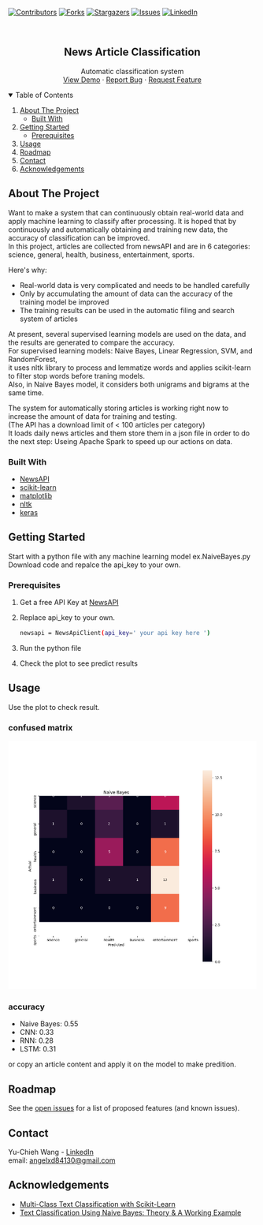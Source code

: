 
[![Contributors][contributors-shield]][contributors-url]
[![Forks][forks-shield]][forks-url]
[![Stargazers][stars-shield]][stars-url]
[![Issues][issues-shield]][issues-url]
[![LinkedIn][linkedin-shield]][linkedin-url]



<!-- PROJECT LOGO -->
<br />
<p align="center">

  <h2 align="center">News Article Classification</h2>

  <p align="center">
    Automatic classification system
    <br />
    <a href="https://github.com/angelxd84130/NewsClassification">View Demo</a>
    ·
    <a href="https://github.com/angelxd84130/NewsClassification/issues">Report Bug</a>
    ·
    <a href="https://github.com/angelxd84130/NewsClassification/issues">Request Feature</a>
  </p>
</p>



<!-- TABLE OF CONTENTS -->
<details open="open">
  <summary>Table of Contents</summary>
  <ol>
    <li>
      <a href="#about-the-project">About The Project</a>
      <ul>
        <li><a href="#built-with">Built With</a></li>
      </ul>
    </li>
    <li>
      <a href="#getting-started">Getting Started</a>
      <ul>
        <li><a href="#prerequisites">Prerequisites</a></li>
      </ul>
    </li>
    <li><a href="#usage">Usage</a></li>
    <li><a href="#roadmap">Roadmap</a></li>
    <li><a href="#contact">Contact</a></li>
    <li><a href="#acknowledgements">Acknowledgements</a></li>
  </ol>
</details>



<!-- ABOUT THE PROJECT -->
## About The Project


Want to make a system that can continuously obtain real-world data and apply machine learning to classify after processing. It is hoped that by continuously and automatically obtaining and training new data, the accuracy of classification can be improved.   
In this project, articles are collected from newsAPI and are in 6 categories: science, general, health, business, entertainment, sports.

Here's why:
* Real-world data is very complicated and needs to be handled carefully
* Only by accumulating the amount of data can the accuracy of the training model be improved
* The training results can be used in the automatic filing and search system of articles

At present, several supervised learning models are used on the data, and the results are generated to compare the accuracy.  
For supervised learning models: Naive Bayes, Linear Regression, SVM, and RandomForest,  
it uses nltk library to process and lemmatize words and applies scikit-learn to filter stop words before traning models.  
Also, in Naive Bayes model, it considers both unigrams and bigrams at the same time.  

The system for automatically storing articles is working right now to increase the amount of data for training and testing.  
(The API has a download limit of < 100 articles per category)  
It loads daily news articles and them store them in a json file in order to do the next step: Useing Apache Spark to speed up our actions on data.  


### Built With

* [NewsAPI](https://newsapi.org/docs/client-libraries/python)
* [scikit-learn](https://scikit-learn.org/stable/#)
* [matplotlib](https://matplotlib.org/)
* [nltk](https://www.nltk.org/)
* [keras](https://keras.io/)



<!-- GETTING STARTED -->
## Getting Started

Start with a python file with any machine learning model ex.NaiveBayes.py  
Download code and repalce the api_key to your own.

### Prerequisites


1. Get a free API Key at [NewsAPI](https://newsapi.org/docs/client-libraries/python)
2. Replace api_key to your own.
   ```sh
   newsapi = NewsApiClient(api_key=' your api key here ')
   ```
3. Run the python file
   
4. Check the plot to see predict results



<!-- USAGE EXAMPLES -->
## Usage

Use the plot to check result.  
### confused matrix 
![NaiveBayes][product-screenshot] 
### accuracy
- Naive Bayes: 0.55
- CNN: 0.33
- RNN: 0.28
- LSTM: 0.31 

or copy an article content and apply it on the model to make predition.



<!-- ROADMAP -->
## Roadmap

See the [open issues](https://github.com/othneildrew/Best-README-Template/issues) for a list of proposed features (and known issues).


<!-- CONTACT -->
## Contact

Yu-Chieh Wang - [LinkedIn](https://www.linkedin.com/in/yu-chieh-wang/)  
email: angelxd84130@gmail.com


<!-- ACKNOWLEDGEMENTS -->
## Acknowledgements
* [Multi-Class Text Classification with Scikit-Learn](https://towardsdatascience.com/multi-class-text-classification-with-scikit-learn-12f1e60e0a9f)
* [Text Classification Using Naive Bayes: Theory & A Working Example](https://towardsdatascience.com/text-classification-using-naive-bayes-theory-a-working-example-2ef4b7eb7d5a)





<!-- MARKDOWN LINKS & IMAGES -->
<!-- https://www.markdownguide.org/basic-syntax/#reference-style-links -->
[contributors-shield]: https://img.shields.io/github/contributors/angelxd84130/NewsClassification.svg?style=for-the-badge
[contributors-url]: https://github.com/angelxd84130/NewsClassification/graphs/contributors
[forks-shield]: https://img.shields.io/github/forks/angelxd84130/NewsClassification.svg?style=for-the-badge
[forks-url]: https://github.com/angelxd84130/NewsClassification/network/members
[stars-shield]: https://img.shields.io/github/stars/angelxd84130/NewsClassification.svg?style=for-the-badge
[stars-url]: https://github.com/angelxd84130/NewsClassification/stargazers
[issues-shield]: https://img.shields.io/github/issues/angelxd84130/NewsClassification.svg?style=for-the-badge
[issues-url]: https://github.com/angelxd84130/NewsClassification/issues
[license-shield]: https://img.shields.io/github/license/angelxd84130/NewsClassification.svg?style=for-the-badge
[license-url]: https://github.com/angelxd84130/NewsClassification/blob/master/LICENSE.txt
[linkedin-shield]: https://img.shields.io/badge/-LinkedIn-black.svg?style=for-the-badge&logo=linkedin&colorB=555
[linkedin-url]: https://www.linkedin.com/in/yu-chieh-wang/
[product-screenshot]: NaiveBayes.png
